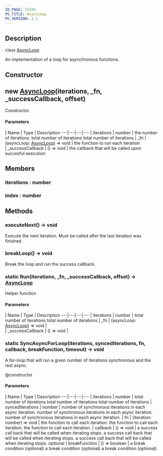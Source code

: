 ```yaml
---
ID_PAGE: 25336
PG_TITLE: AsyncLoop
PG_VERSION: 2.1
---
```

## Description

class [AsyncLoop](/classes/2.3/AsyncLoop)

An implementation of a loop for asynchronous functions.

## Constructor

##  new [AsyncLoop](/classes/2.3/AsyncLoop)(iterations, _fn, _successCallback, offset)

Constroctor.

#### Parameters
 | Name | Type | Description
---|---|---|---
 | iterations | number |  the number of iterations.  total number of iterations total number of iterations
 | _fn | (asyncLoop: [AsyncLoop](/classes/2.3/AsyncLoop)) =&gt; void |  the function to run each iteration  
 | _successCallback | () =&gt; void |  the callback that will be called upon succesful execution  
## Members

### iterations : number



### index : number



## Methods

### executeNext() &rarr; void

Execute the next iteration. Must be called after the last iteration was finished.
### breakLoop() &rarr; void

Break the loop and run the success callback.
### static  Run(iterations, _fn, _successCallback, offset) &rarr; [AsyncLoop](/classes/2.3/AsyncLoop)

Helper function

#### Parameters
 | Name | Type | Description
---|---|---|---
 | iterations | number |   total number of iterations total number of iterations
 | _fn | (asyncLoop: [AsyncLoop](/classes/2.3/AsyncLoop)) =&gt; void |   
 | _successCallback | () =&gt; void |   
### static  SyncAsyncForLoop(iterations, syncedIterations, fn, callback, breakFunction, timeout) &rarr; void

A for-loop that will run a given number of iterations synchronous and the rest async.

@constructor

#### Parameters
 | Name | Type | Description
---|---|---|---
 | iterations | number |  total number of iterations  total number of iterations total number of iterations
 | syncedIterations | number |  number of synchronous iterations in each async iteration.  number of synchronous iterations in each async iteration. number of synchronous iterations in each async iteration.
 | fn | (iteration: number) =&gt; void |  the function to call each iteration.  the function to call each iteration. the function to call each iteration.
 | callback | () =&gt; void |  a success call back that will be called when iterating stops.  a success call back that will be called when iterating stops. a success call back that will be called when iterating stops.
optional | breakFunction | () =&gt; boolean |  a break condition (optional)  a break condition (optional) a break condition (optional)
